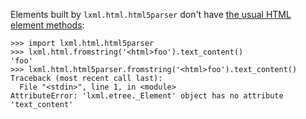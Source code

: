 Elements built by `lxml.html.html5parser` don't have [the usual HTML element methods](https://lxml.de/lxmlhtml.html#html-element-methods):
```pycon
>>> import lxml.html.html5parser
>>> lxml.html.fromstring('<html>foo').text_content()
'foo'
>>> lxml.html.html5parser.fromstring('<html>foo').text_content()
Traceback (most recent call last):
  File "<stdin>", line 1, in <module>
AttributeError: 'lxml.etree._Element' object has no attribute 'text_content'
```
